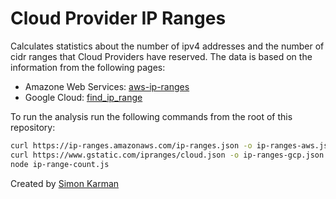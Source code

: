 # Cloud Provider IP Ranges

Calculates statistics about the number of ipv4 addresses and the number of cidr ranges that Cloud Providers have reserved. The data is based on the information from the following pages:
- Amazone Web Services: [aws-ip-ranges](https://docs.aws.amazon.com/general/latest/gr/aws-ip-ranges.html)
- Google Cloud: [find_ip_range](https://cloud.google.com/compute/docs/faq#find_ip_range)

To run the analysis run the following commands from the root of this repository:
```bash
curl https://ip-ranges.amazonaws.com/ip-ranges.json -o ip-ranges-aws.json
curl https://www.gstatic.com/ipranges/cloud.json -o ip-ranges-gcp.json
node ip-range-count.js
```

Created by [Simon Karman](https://www.simonkarman.nl)